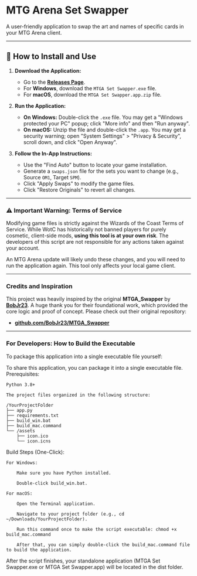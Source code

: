 # MTG Arena Set Swapper

A user-friendly application to swap the art and names of specific cards in your MTG Arena client.

---

## 🚀 How to Install and Use

1.  **Download the Application:**
    * Go to the [**Releases Page**](https://github.com/YOUR_USERNAME/YOUR_REPO/releases).
    * For **Windows**, download the `MTGA Set Swapper.exe` file.
    * For **macOS**, download the `MTGA Set Swapper.app.zip` file.

2.  **Run the Application:**
    * **On Windows:** Double-click the `.exe` file. You may get a "Windows protected your PC" popup; click "More info" and then "Run anyway".
    * **On macOS:** Unzip the file and double-click the `.app`. You may get a security warning; open "System Settings" > "Privacy & Security", scroll down, and click "Open Anyway".

3.  **Follow the In-App Instructions:**
    * Use the "Find Auto" button to locate your game installation.
    * Generate a `swaps.json` file for the sets you want to change (e.g., Source `OM1`, Target `SPM`).
    * Click "Apply Swaps" to modify the game files.
    * Click "Restore Originals" to revert all changes.

---

### ⚠️ Important Warning: Terms of Service

Modifying game files is strictly against the Wizards of the Coast Terms of Service. While WotC has historically not banned players for purely cosmetic, client-side mods, **using this tool is at your own risk**. The developers of this script are not responsible for any actions taken against your account.

An MTG Arena update will likely undo these changes, and you will need to run the application again. This tool only affects your local game client.

---

### Credits and Inspiration

This project was heavily inspired by the original **MTGA_Swapper** by **[BobJr23](https://github.com/BobJr23)**. A huge thank you for their foundational work, which provided the core logic and proof of concept. Please check out their original repository:
* [**github.com/BobJr23/MTGA_Swapper**](https://github.com/BobJr23/MTGA_Swapper)

---

### For Developers: How to Build the Executable

To package this application into a single executable file yourself:

To share this application, you can package it into a single executable file.
Prerequisites:

    Python 3.8+

    The project files organized in the following structure:

    /YourProjectFolder
    ├── app.py
    ├── requirements.txt
    ├── build_win.bat
    ├── build_mac.command
    └── /assets
        ├── icon.ico
        └── icon.icns

Build Steps (One-Click):

    For Windows:

        Make sure you have Python installed.

        Double-click build_win.bat.

    For macOS:

        Open the Terminal application.

        Navigate to your project folder (e.g., cd ~/Downloads/YourProjectFolder).

        Run this command once to make the script executable: chmod +x build_mac.command

        After that, you can simply double-click the build_mac.command file to build the application.

After the script finishes, your standalone application (MTGA Set Swapper.exe or MTGA Set Swapper.app) will be located in the dist folder.